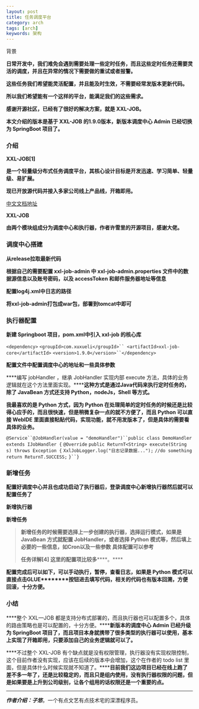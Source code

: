 ```yaml
---
layout: post
title: 任务调度平台
category: arch
tags: [arch]
keywords: 架构
---
```




背景

****日常开发中，我们难免会遇到需要处理一些定时任务，而且这些定时任务还需要灵活的调度，并且在异常的情况下需要做的重试或者报警。****

****这些任务我们希望能灵活配置，并且能及时生效，不需要经常发版本更新代码。****

****所以我们希望能有一个这样的平台，能满足我们的这些需求。****

****感谢开源社区，已经有了很好的解决方案，就是 XXL-JOB。****

****本文介绍的版本是基于 XXL-JOB 的1.9.0版本，新版本调度中心 Admin 已经切换为 SpringBoot 项目了。****

### 介绍

****XXL-JOB[1]****

****是一个轻量级分布式任务调度平台，其核心设计目标是开发迅速、学习简单、轻量级、易扩展。****

****现已开放源代码并接入多家公司线上产品线，开箱即用。****


[中文文档地址](http://www.xuxueli.com/xxl-job/#/)

****XXL-JOB****

****由两个模块组成分为调度中心和执行器，作者许雪里的开源项目，感谢大佬。****

### 调度中心搭建

****从release拉取最新代码****

****根据自己的需要配置 xxl-job-admin 中 xxl-job-admin.properties 文件中的数据源信息以及账号密码，以及 accessToken 和邮件服务器地址等信息****

****配置log4j.xml中日志的路径****

****将xxl-job-admin打包成war包，部署到tomcat中即可****

### 执行器配置

****新建 Springboot 项目，pom.xml中引入 xxl-job 的核心库****

`<dependency>` `<groupId>com.xuxueli</groupId>`` <artifactId>xxl-job-core</artifactId>` `<version>1.9.0</version>``</dependency>`

****配置文件中配置调度中心的地址和一些具体参数****

****编写 jobHandler ，继承 JobHandler 实现内部 execute 方法，具体的业务逻辑就在这个方法里面实现。********这种方式是通过Java代码来执行定时任务的，除了 JavaBean 方式还支持 Python，nodeJs，Shell 等方式。****

****我最喜欢的是 Python 方式，因为 Python 在处理简单的定时任务的时候还是比较得心应手的，而且很快速，但是稍微复杂一点的就不方便了，而且 Python 可以直接 WebIDE 里面直接粘贴代码，实现功能，就不用发版本了，但是具体的需要看具体的业务。****

`@Service``@JobHandler(value = "demoHandler")``public class DemoHandler extends IJobHandler {` `@Override` `public ReturnT<String> execute(String s) throws Exception {` `XxlJobLogger.log("日志记录数据...");` `//do something` `return ReturnT.SUCCESS;` `}``}`
### 新增任务

****配置好调度中心并且也成功启动了执行器后，登录调度中心新增执行器然后就可以配置任务了****

****新增执行器****

****新增任务****

> ****新增任务的时候需要选择上一步创建的执行器，选择运行模式，如果是 JavaBean 方式就配置 JobHandler，或者选择 Python 模式等，然后填上必要的一些信息，如Cron以及一些参数 具体配置可以参考****
> 
> ****任务详解[4] 这里的配置项比较多********。****

****配********置完成后可以如下，可以手动执行，暂停，查看日志，如果是 Python 模式可以直接点击********GLUE********按钮进去填写代码，相关的代码也有版本回溯，方便回滚，十分方便。****

### 小结

****整个 XXL—JOB 都是支持分布式部署的，而且执行器也可以配置多个，具体的路由策略也是可以配置的，十分方便。********新版本的调度中心 Admin 已经升级为 SpringBoot 项目了，而且项目本身就携带了很多类型的执行器可以使用，基本上实现了开箱即用，只要添加自己的业务逻辑就可以了。****

****不过整个 XXL-JOB 有个缺点就是没有权限管理，执行器没有实现权限控制，这个目前作者没有实现，应该在后续的版本中会增加，这个在作者的 todo list 里面，但是具体什么时候实现就不知道了。********目前我们这边项目已经在线上跑了差不多一年了，还是比较稳定的，而且只是组内使用，没有执行器权限的问题，但是如果要是上升到公司级别，让各个组用的话权限还是一个重要的点。****

* * *

_**作者介绍：子悠**_，一个有点文艺有点技术宅的深漂程序员。

